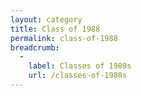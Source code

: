 ```yaml
---
layout: category
title: Class of 1988
permalink: class-of-1988
breadcrumb:
  -
    label: Classes of 1980s
    url: /classes-of-1980s
---
```

